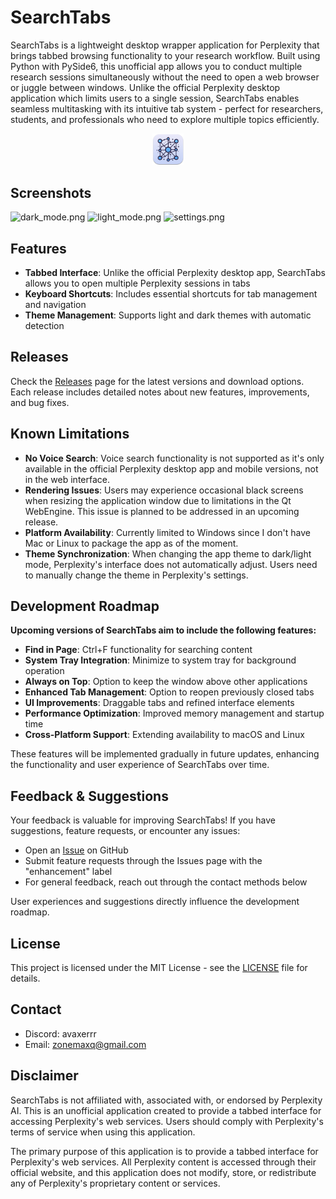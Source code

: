 # SearchTabs

SearchTabs is a lightweight desktop wrapper application for Perplexity that brings tabbed browsing functionality to your research workflow. Built using Python with PySide6, this unofficial app allows you to conduct multiple research sessions simultaneously without the need to open a web browser or juggle between windows. Unlike the official Perplexity desktop application which limits users to a single session, SearchTabs enables seamless multitasking with its intuitive tab system - perfect for researchers, students, and professionals who need to explore multiple topics efficiently.


<p align="center">
  <img src="icons/final/logo_s.png" alt="logo_s.png" width="10%" height="10%">
</p>

## Screenshots

![dark_mode.png](icons/dark_mode.png)
![light_mode.png](icons/light_mode.png)
![settings.png](icons/settings.png)

## Features

- **Tabbed Interface**: Unlike the official Perplexity desktop app, SearchTabs allows you to open multiple Perplexity sessions in tabs
- **Keyboard Shortcuts**: Includes essential shortcuts for tab management and navigation
- **Theme Management**: Supports light and dark themes with automatic detection

## Releases

Check the [Releases](https://github.com/Avaxerrr/SearchTabs_Perplexity_Desktop_Alternative/releases) page for the latest versions and download options. Each release includes detailed notes about new features, improvements, and bug fixes.

## Known Limitations

- **No Voice Search**: Voice search functionality is not supported as it's only available in the official Perplexity desktop app and mobile versions, not in the web interface.
- **Rendering Issues**: Users may experience occasional black screens when resizing the application window due to limitations in the Qt WebEngine. This issue is planned to be addressed in an upcoming release.
- **Platform Availability**: Currently limited to Windows since I don't have Mac or Linux to package the app as of the moment.
- **Theme Synchronization**: When changing the app theme to dark/light mode, Perplexity's interface does not automatically adjust. Users need to manually change the theme in Perplexity's settings.

## Development Roadmap
**Upcoming versions of SearchTabs aim to include the following features:**
- **Find in Page**: Ctrl+F functionality for searching content
- **System Tray Integration**: Minimize to system tray for background operation
- **Always on Top**: Option to keep the window above other applications
- **Enhanced Tab Management**: Option to reopen previously closed tabs
- **UI Improvements**: Draggable tabs and refined interface elements
- **Performance Optimization**: Improved memory management and startup time
- **Cross-Platform Support**: Extending availability to macOS and Linux

These features will be implemented gradually in future updates, enhancing the functionality and user experience of SearchTabs over time.

## Feedback & Suggestions

Your feedback is valuable for improving SearchTabs! If you have suggestions, feature requests, or encounter any issues:

- Open an [Issue](https://github.com/Avaxerrr/SearchTabs_Perplexity_Desktop_Alternative/issues) on GitHub
- Submit feature requests through the Issues page with the "enhancement" label
- For general feedback, reach out through the contact methods below

User experiences and suggestions directly influence the development roadmap.

## License

This project is licensed under the MIT License - see the [LICENSE]([license.md](license.md)) file for details.

## Contact

- Discord: avaxerrr
- Email: zonemaxq@gmail.com

## Disclaimer

SearchTabs is not affiliated with, associated with, or endorsed by Perplexity AI. This is an unofficial application created to provide a tabbed interface for accessing Perplexity's web services. Users should comply with Perplexity's terms of service when using this application.

The primary purpose of this application is to provide a tabbed interface for Perplexity's web services. All Perplexity content is accessed through their official website, and this application does not modify, store, or redistribute any of Perplexity's proprietary content or services.
